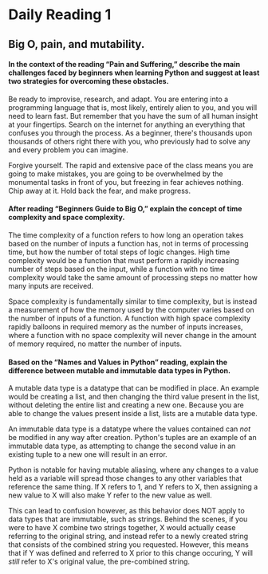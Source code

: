# Daily Reading 1

## Big O, pain, and mutability.




#### In the context of the reading “Pain and Suffering,” describe the main challenges faced by beginners when learning Python and suggest at least two strategies for overcoming these obstacles.

Be ready to improvise, research, and adapt. You are entering into a programming language that is, most likely, entirely alien to you, and you will need to learn fast. But remember that you have the sum of all human insight at your fingertips. Search on the internet for anything an everything that confuses you through the process. As a beginner, there's thousands upon thousands of others right there with you, who previously had to solve any and every problem you can imagine.

Forgive yourself. The rapid and extensive pace of the class means you are going to make mistakes, you are going to be overwhelmed by the monumental tasks in front of you, but freezing in fear achieves nothing. Chip away at it. Hold back the fear, and make progress.

#### After reading “Beginners Guide to Big O,” explain the concept of time complexity and space complexity.

The time complexity of a function refers to how long an operation takes based on the number of inputs a function has, not in terms of processing time, but how the number of total steps of logic changes. High time complexity would be a function that must perform a rapidly increasing number of steps based on the input, while a function with no time complexity would take the same amount of processing steps no matter how many inputs are received.

Space complexity is fundamentally similar to time complexity, but is instead a measurement of how the memory used by the computer varies based on the number of inputs of a function. A function with high space complexity rapidly balloons in required memory as the number of inputs increases, where a function with no space complexity will never change in the amount of memory required, no matter the number of inputs.

#### Based on the “Names and Values in Python” reading, explain the difference between mutable and immutable data types in Python.

A mutable data type is a datatype that can be modified in place. An example would be creating a list, and then changing the third value present in the list, without deleting the entire list and creating a new one. Because you are able to change the values present inside a list, lists are a mutable data type.

An immutable data type is a datatype where the values contained can *not* be modified in any way after creation. Python's tuples are an example of an immutable data type, as attempting to change the second value in an existing tuple to a new one will result in an error.

Python is notable for having mutable aliasing, where any changes to a value held as a variable will spread those changes to any other variables that reference the same thing. If X refers to 1, and Y refers to X, then assigning a new value to X will also make Y refer to the new value as well.

This can lead to confusion however, as this behavior does NOT apply to data types that are immutable, such as strings. Behind the scenes, if you were to have X combine two strings together, X would actually cease referring to the original string, and instead refer to a newly created string that consists of the combined string you requested. However, this means that if Y was defined and referred to X prior to this change occuring, Y will *still* refer to X's original value, the pre-combined string.